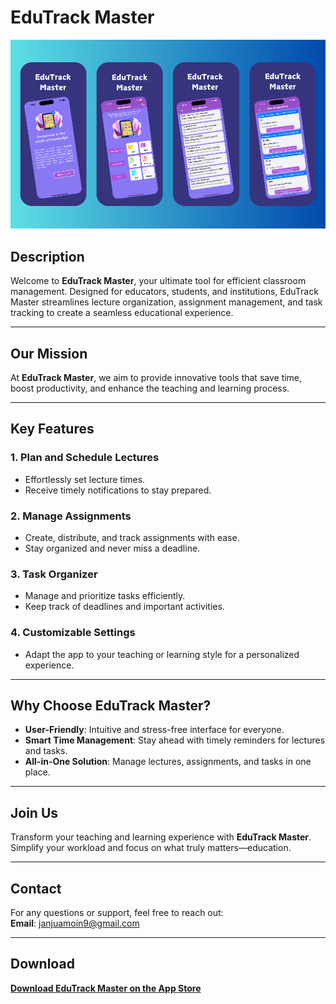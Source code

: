 
# EduTrack Master  

![App Screenshot](https://github.com/MoinJanjua/EduTrack-Master/blob/main/Untitled%20design%20(2).png)  

## Description  

Welcome to **EduTrack Master**, your ultimate tool for efficient classroom management. Designed for educators, students, and institutions, EduTrack Master streamlines lecture organization, assignment management, and task tracking to create a seamless educational experience.  

---

## Our Mission  

At **EduTrack Master**, we aim to provide innovative tools that save time, boost productivity, and enhance the teaching and learning process.  

---

## Key Features  

### 1. Plan and Schedule Lectures  
- Effortlessly set lecture times.  
- Receive timely notifications to stay prepared.  

### 2. Manage Assignments  
- Create, distribute, and track assignments with ease.  
- Stay organized and never miss a deadline.  

### 3. Task Organizer  
- Manage and prioritize tasks efficiently.  
- Keep track of deadlines and important activities.  

### 4. Customizable Settings  
- Adapt the app to your teaching or learning style for a personalized experience.  

---

## Why Choose EduTrack Master?  

- **User-Friendly**: Intuitive and stress-free interface for everyone.  
- **Smart Time Management**: Stay ahead with timely reminders for lectures and tasks.  
- **All-in-One Solution**: Manage lectures, assignments, and tasks in one place.  

---

## Join Us  

Transform your teaching and learning experience with **EduTrack Master**. Simplify your workload and focus on what truly matters—education.  

---

## Contact  

For any questions or support, feel free to reach out:  
**Email**: [janjuamoin9@gmail.com](mailto:janjuamoin9@gmail.com)  

---

## Download  

[**Download EduTrack Master on the App Store**](https://apps.apple.com/pk/app/edutrack-master/id6739531297)  
